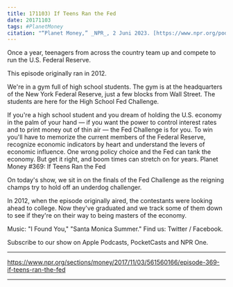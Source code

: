 ```yaml
---
title: 171103) If Teens Ran the Fed
date: 20171103
tags: #PlanetMoney
citation: "“Planet Money,” _NPR_, 2 Juni 2023. [https://www.npr.org/podcasts/510289/planet-money](https://www.npr.org/podcasts/510289/planet-money) (diakses 4 Juni 2023)."
---
```


Once a year, teenagers from across the country team up and compete to run the U.S. Federal Reserve.

This episode originally ran in 2012.

We're in a gym full of high school students. The gym is at the headquarters of the New York Federal Reserve, just a few blocks from Wall Street. The students are here for the High School Fed Challenge.

If you're a high school student and you dream of holding the U.S. economy in the palm of your hand — if you want the power to control interest rates and to print money out of thin air — the Fed Challenge is for you. To win you'll have to memorize the current members of the Federal Reserve, recognize economic indicators by heart and understand the levers of economic influence. One wrong policy choice and the Fed can tank the economy. But get it right, and boom times can stretch on for years.
Planet Money
#369: If Teens Ran the Fed

On today's show, we sit in on the finals of the Fed Challenge as the reigning champs try to hold off an underdog challenger.

In 2012, when the episode originally aired, the contestants were looking ahead to college. Now they've graduated and we track some of them down to see if they're on their way to being masters of the economy.

Music: "I Found You," "Santa Monica Summer." Find us: Twitter / Facebook.

Subscribe to our show on Apple Podcasts, PocketCasts and NPR One.

----

https://www.npr.org/sections/money/2017/11/03/561560166/episode-369-if-teens-ran-the-fed





----
